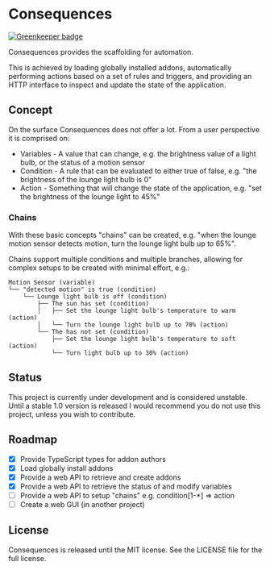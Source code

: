 # Consequences

[![Greenkeeper badge](https://badges.greenkeeper.io/JosephDuffy/consequences.svg)](https://greenkeeper.io/)

Consequences provides the scaffolding for automation.

This is achieved by loading globally installed addons, automatically performing actions based on a set of rules and triggers, and providing an HTTP interface to inspect and update the state of the application.

## Concept

On the surface Consequences does not offer a lot. From a user perspective it is comprised on:

- Variables - A value that can change, e.g. the brightness value of a light bulb, or the status of a motion sensor
- Condition - A rule that can be evaluated to either true of false, e.g. "the brightness of the lounge light bulb is 0"
- Action - Something that will change the state of the application, e.g. "set the brightness of the lounge light to 45%"

### Chains

With these basic concepts "chains" can be created, e.g. "when the lounge motion sensor detects motion, turn the lounge light bulb up to 65%".

Chains support multiple conditions and multiple branches, allowing for complex setups to be created with minimal effort, e.g.:

```
Motion Sensor (variable)
└── "detected motion" is true (condition)
    └── Lounge light bulb is off (condition)
        ├── The sun has set (condition)
        │   ├── Set the lounge light bulb's temperature to warm (action)
        │   └── Turn the lounge light bulb up to 70% (action)
        └── The has not set (condition)
            ├── Set the lounge light bulb's temperature to soft (action)
            └── Turn light bulb up to 30% (action)
```

## Status

This project is currently under development and is considered unstable. Until a stable 1.0 version is released I would recommend you do not use this project, unless you wish to contribute.

## Roadmap

- [X] Provide TypeScript types for addon authors
- [X] Load globally install addons
- [X] Provide a web API to retrieve and create addons
- [X] Provide a web API to retrieve the status of and modify variables
- [ ] Provide a web API to setup "chains" e.g. condition[1-*] => action
- [ ] Create a web GUI (in another project)

## License

Consequences is released until the MIT license. See the LICENSE file for the full license.